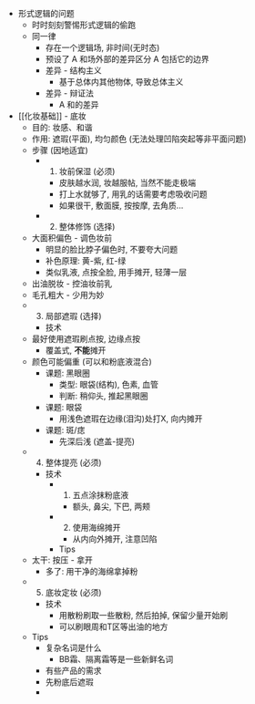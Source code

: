 - 形式逻辑的问题
	- 时时刻刻警惕形式逻辑的偷跑
	- 同一律
		- 存在一个逻辑场, 非时间(无时态)
		- 预设了 A 和场外部的差异区分
		  A 包括它的边界
		- 差异 - 结构主义
			- 基于总体内其他物体, 导致总体主义
		- 差异 - 辩证法
			- A 和的差异
- [[化妆基础]] - 底妆
	- 目的: 妆感、和谐
	- 作用: 遮瑕(平面), 均匀颜色
	  (无法处理凹陷突起等非平面问题)
	- 步骤 (因地适宜)
		- 1. 妆前保湿 (必须)
			- 皮肤越水润, 妆越服帖, 当然不能走极端
			- 打上水就够了, 用乳的话需要考虑吸收问题
			- 如果很干, 敷面膜, 按按摩, 去角质...
		- 2. 整体修饰 (选择)
	- 大面积偏色 - 调色妆前
		- 明显的脸比脖子偏色时, 不要夸大问题
		- 补色原理: 黄-紫, 红-绿
		- 类似乳液, 点按全脸, 用手摊开, 轻薄一层
	- 出油脱妆 - 控油妆前乳
	- 毛孔粗大 - 少用为妙
	- 3. 局部遮瑕 (选择)
		- 技术
	- 最好使用遮瑕刷点按, 边缘点按
		- 覆盖式, **不能**摊开
	- 颜色可能偏重 (可以和粉底液混合)
		- 课题: 黑眼圈
			- 类型: 眼袋(结构), 色素, 血管
			- 判断: 稍仰头, 推起黑眼圈
		- 课题: 眼袋
			- 用浅色遮瑕在边缘(泪沟)处打X, 向内摊开
		- 课题: 斑/痣
			- 先深后浅 (遮盖-提亮)
	- 4. 整体提亮 (必须)
		- 技术
			- 1. 五点涂抹粉底液
				- 额头, 鼻尖, 下巴, 两颊
			- 2. 使用海绵摊开
				- 从内向外摊开, 注意凹陷
			- Tips
	- 太干: 按压 - 拿开
		- 多了: 用干净的海绵拿掉粉
	- 5. 底妆定妆 (必须)
		- 技术
			- 用散粉刷取一些散粉, 然后拍掉, 保留少量开始刷
			- 可以刷眼周和T区等出油的地方
	- Tips
		- 复杂名词是什么
			- BB霜、隔离霜等是一些新鲜名词
		- 有些产品的需求
		- 先粉底后遮瑕
		-